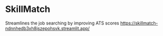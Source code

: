 # SkillMatch
Streamlines the job searching by improving ATS scores
https://skillmatch-ndnnhedb3xh8jszepohsvk.streamlit.app/
